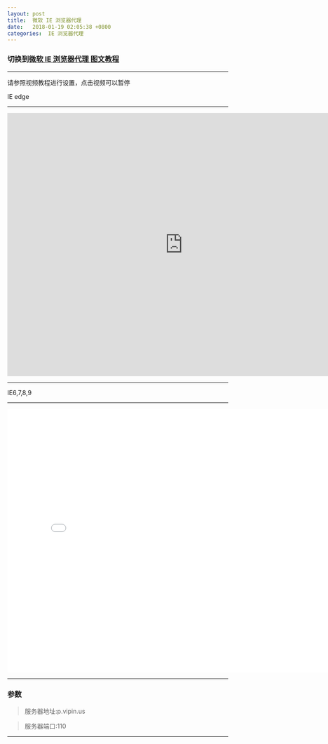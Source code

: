 ```yaml
---
layout: post
title:  微软 IE 浏览器代理
date:   2018-01-19 02:05:38 +0800
categories:  IE 浏览器代理
---
```


### 切换到[微软 IE 浏览器代理 **图文教程**](/2018/01/ie_txt/ "IE")

****

请参照视频教程进行设置，点击视频可以暂停

IE edge
****
<iframe width="800" height="600" src="http://f.vipin.us:88/videos/iee.mp4" frameborder="0" allow="autoplay; encrypted-media" allowfullscreen></iframe>

****
IE6,7,8,9
****
<iframe width="800" height="600" src="/files/ie.mp4" frameborder="0" allow="autoplay; encrypted-media" allowfullscreen></iframe>

****

### 参数

>服务器地址:p.vipin.us

>服务器端口:110

****
